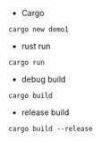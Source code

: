 - Cargo 

```
cargo new demo1
```

- rust run
```
cargo run
```

- debug build 
```
cargo build
```

- release build

```
cargo build --release
```